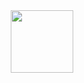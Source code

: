 <div id="header" align="center">
  <img src="https://github-readme-streak-stats.herokuapp.com/?user=your-github-username" width="100"/>
</div>
